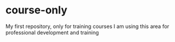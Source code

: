 # course-only
My first repository, only for training courses
I am using this area for professional development and training
